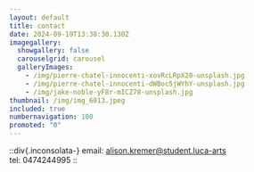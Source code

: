```yaml
---
layout: default
title: contact
date: 2024-09-19T13:38:30.130Z
imagegallery:
  showgallery: false
  carouselgrid: carousel
  galleryImages:
    - /img/pierre-chatel-innocenti-xovRcLRpX20-unsplash.jpg
    - /img/pierre-chatel-innocenti-dWBoc5jWYhY-unsplash.jpg
    - /img/jake-noble-yF8r-mICZ78-unsplash.jpg
thumbnail: /img/img_6013.jpeg
included: true
numbernavigation: 100
promoted: "0"
---
```

::div{.inconsolata-}
e﻿mail: alison.kremer@student.luca-arts\
t﻿el: 0474244995
::
